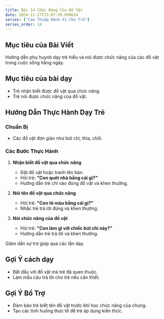 ```yaml
---
title: Bài 14 Chức Năng Của Đồ Vật
date: 2024-11-27T23:07:39.698614
series: ["Can Thiệp Hành Vi Cho Trẻ"] 
series_order: 14
---
```


## Mục tiêu của Bài Viết  
Hướng dẫn phụ huynh dạy trẻ hiểu và nói được chức năng của các đồ vật trong cuộc sống hằng ngày.

## Mục tiêu của bài dạy  
- Trẻ nhận biết được đồ vật qua chức năng.  
- Trẻ nói được chức năng của đồ vật.  

## Hướng Dẫn Thực Hành Dạy Trẻ  

### Chuẩn Bị  
- Các đồ vật đơn giản như bút chì, thìa, chổi.  

### Các Bước Thực Hành  
1. **Nhận biết đồ vật qua chức năng**  
   - Đặt đồ vật hoặc tranh lên bàn.  
   - Hỏi trẻ: **"Con quét nhà bằng cái gì?"**  
   - Hướng dẫn trẻ chỉ vào đúng đồ vật và khen thưởng.  

2. **Nói tên đồ vật qua chức năng**  
   - Hỏi trẻ: **"Con tô màu bằng cái gì?"**  
   - Nhắc trẻ trả lời đúng và khen thưởng.  

3. **Nói chức năng của đồ vật**  
   - Hỏi trẻ: **"Con làm gì với chiếc bút chì này?"**  
   - Hướng dẫn trẻ trả lời và khen thưởng.  

Giảm dần sự trợ giúp qua các lần dạy.  

## Gợi Ý cách dạy  
- Bắt đầu với đồ vật mà trẻ đã quen thuộc.  
- Làm mẫu câu trả lời cho trẻ nếu cần thiết.  

## Gợi Ý Bổ Trợ  
- Đảm bảo trẻ biết tên đồ vật trước khi học chức năng của chúng.  
- Tạo các tình huống thực tế để trẻ áp dụng kiến thức.  


